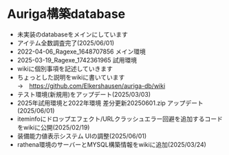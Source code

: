 # Auriga構築database<br>
* 未実装のdatabaseをメインにしています<br>
* アイテム全数調査完了(2025/06/01)<br>
* 2022-04-06_Ragexe_1648707856 メイン環境<br>
* 2025-03-19_Ragexe_1742361965 試用環境<br>
* wikiに個別事項を記述していきます<br>
* ちょっとした説明をwikiに書いています<br>
→　https://github.com/Elkershausen/auriga-db/wiki<br>
* テスト環境(新規用)をアップデート(2025/03/03)<br>
* 2025年試用環境と2022年環境 差分更新20250601.zip アップデート(2025/06/01)<br>
* iteminfoにドロップエフェクト/URLクラッシュエラー回避を追加するコードをwikiに公開(2025/02/19)<br>
* 装備能力値表示システム UIの調整(2025/06/01)<br>
* rathena環境のサーバーとMYSQL構築情報をwikiに追加(2025/03/24)<br>
